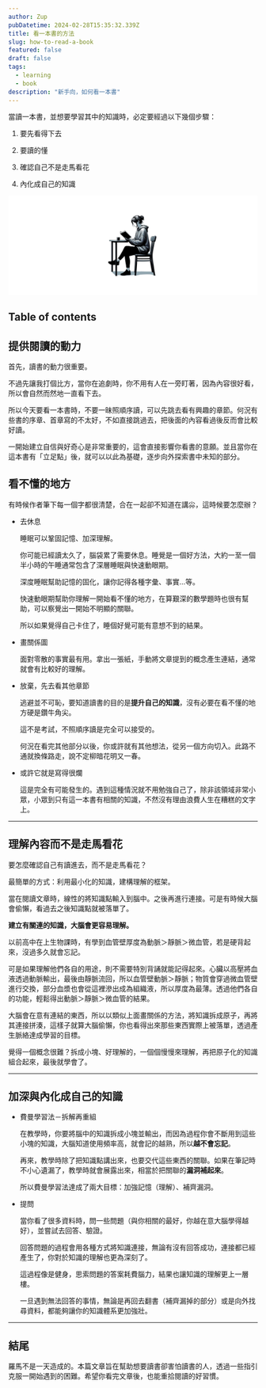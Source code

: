```yaml
---
author: Zup
pubDatetime: 2024-02-28T15:35:32.339Z
title: 看一本書的方法
slug: how-to-read-a-book
featured: false
draft: false
tags:
  - learning
  - book
description: "新手向，如何看一本書"
---
```


當讀一本書，並想要學習其中的知識時，必定要經過以下幾個步驟：

1. 要先看得下去

2. 要讀的懂

3. 確認自己不是走馬看花

4. 內化成自己的知識

<div>
  <img src="https://raw.githubusercontent.com/xup60521/xup60521.github.io/asset/how-to-read-a-book/a-person-reading.png" alt="a person is reading" class="border-none" />
</div>

## Table of contents

## 提供閱讀的動力

首先，讀書的動力很重要。

不過先讓我打個比方，當你在追劇時，你不用有人在一旁盯著，因為內容很好看，所以會自然而然地一直看下去。

所以今天要看一本書時，不要一昧照順序讀，可以先跳去看有興趣的章節。何況有些書的序章、首章寫的不太好，不如直接跳過去，把後面的內容看過後反而會比較好讀。

一開始建立自信與好奇心是非常重要的，這會直接影響你看書的意願。並且當你在這本書有「立足點」後，就可以以此為基礎，逐步向外探索書中未知的部分。

## 看不懂的地方

有時候作者筆下每一個字都很清楚，合在一起卻不知道在講尛，這時候要怎麼辦？

- 去休息

  睡眠可以鞏固記憶、加深理解。

  你可能已經讀太久了，腦袋累了需要休息。睡覺是一個好方法，大約一至一個半小時的午睡通常包含了深層睡眠與快速動眼期。

  深度睡眠幫助記憶的固化，讓你記得各種字彙、事實…等。

  快速動眼期幫助你理解一開始看不懂的地方，在算艱深的數學題時也很有幫助，可以察覺出一開始不明顯的關聯。

  所以如果覺得自己卡住了，睡個好覺可能有意想不到的結果。

- 畫關係圖

  面對零散的事實最有用。拿出一張紙，手動將文章提到的概念產生連結，通常就會有比較好的理解。

- 放棄，先去看其他章節

  逃避並不可恥，要知道讀書的目的是**提升自己的知識**，沒有必要在看不懂的地方硬是鑽牛角尖。

  這不是考試，不照順序讀是完全可以接受的。

  何況在看完其他部分以後，你或許就有其他想法，從另一個方向切入。此路不通就換條路走，說不定柳暗花明又一春。

- 或許它就是寫得很爛

  這是完全有可能發生的。遇到這種情況就不用勉強自己了，除非該領域非常小眾，小眾到只有這一本書有相關的知識，不然沒有理由浪費人生在糟糕的文字上。

---

## 理解內容而不是走馬看花

要怎麼確認自己有讀進去，而不是走馬看花？

最簡單的方式：利用最小化的知識，建構理解的框架。

當在閱讀文章時，線性的將知識點輸入到腦中。之後再進行連接。可是有時候大腦會偷懶，看過去之後知識點就被落單了。

**建立有關連的知識，大腦會更容易理解。**

以前高中在上生物課時，有學到血管壁厚度為動脈＞靜脈＞微血管，若是硬背起來，沒過多久就會忘記。

可是如果理解他們各自的用途，則不需要特別背誦就能記得起來。心臟以高壓將血液透過動脈輸出，最後由靜脈流回，所以血管壁動脈＞靜脈；物質會穿過微血管壁進行交換，部分血漿也會從這裡滲出成為組織液，所以厚度為最薄。透過他們各自的功能，輕鬆得出動脈＞靜脈＞微血管的結果。

大腦會在意有連結的東西，所以以類似上面畫關係的方法，將知識拆成原子，再將其連接拼湊，這樣子就算大腦偷懶，你也看得出來那些東西實際上被落單，透過產生脈絡達成學習的目標。

覺得一個概念很難？拆成小塊、好理解的，一個個慢慢來理解，再把原子化的知識組合起來，最後就學會了。

---

## 加深與內化成自己的知識

- 費曼學習法－拆解再重組

  在教學時，你要將腦中的知識拆成小塊並輸出，而因為過程你會不斷用到這些小塊的知識，大腦知道使用頻率高，就會記的越熟，所以**越不會忘記**。

  再來，教學時除了把知識點講出來，也要交代這些東西的關聯。如果在筆記時不小心遺漏了，教學時就會展露出來，相當於把關聯的**漏洞補起來**。

  所以費曼學習法達成了兩大目標：加強記憶（理解）、補齊漏洞。

- 提問

  當你看了很多資料時，問一些問題（與你相關的最好，你越在意大腦學得越好），並嘗試去回答、驗證。

  回答問題的過程會用各種方式將知識連接，無論有沒有回答成功，連接都已經產生了，你對於知識的理解也更為深刻了。

  這過程像是健身，思索問題的答案耗費腦力，結果也讓知識的理解更上一層樓。

  一旦遇到無法回答的事情，無論是再回去翻書（補齊漏掉的部分）或是向外找尋資料，都能夠讓你的知識體系更加強壯。

---

## 結尾

羅馬不是一天造成的。本篇文章旨在幫助想要讀書卻害怕讀書的人，透過一些指引克服一開始遇到的困難。希望你看完文章後，也能重拾閱讀的好習慣。
